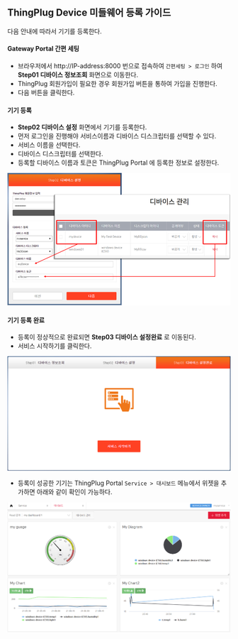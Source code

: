 ## ThingPlug Device 미들웨어 등록 가이드
다음 안내에 따라서 기기를 등록한다.

#### Gateway Portal 간편 세팅
* 브라우저에서 http://IP-address:8000 번으로 접속하여 `간편세팅 > 로그인` 하여 **Step01 디바이스 정보조회** 화면으로 이동한다.
* ThingPlug 회원가입이 필요한 경우 회원가입 버튼을 통하여 가입을 진행한다.
* 다음 버튼을 클릭한다.

#### 기기 등록
*  **Step02 디바이스 설정** 화면에서 기기를 등록한다.
*  먼저 로그인을 진행해야 서비스이름과 디바이스 디스크립터를 선택할 수 있다.
*  서비스 이름을 선택한다.
*  디바이스 디스크립터를 선택한다.
*  등록할 디바이스 이름과 토큰은 ThingPlug Portal 에 등록한 정보로 설정한다.


![](images/registerDevice.png)

#### 기기 등록 완료
* 등록이 정상적으로 완료되면 **Step03 디바이스 설정완료** 로 이동된다.
* 서비스 시작하기를 클릭한다.

![](images/registerCompleted.png)

* 등록이 성공한 기기는 ThingPlug Portal `Service > 대시보드` 메뉴에서 위젯을 추가하면 아래와 같이 확인이 가능하다.

![](images/checkResult.png)

